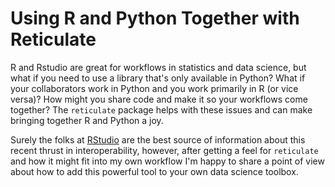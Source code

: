 # Using R and Python Together with Reticulate

R and Rstudio are great for workflows in statistics and data science, but what if you need to use a library that's only available in Python? What if your collaborators work in Python and you work primarily in R (or vice versa)? How might you share code and make it so your workflows come together? The `reticulate` package helps with these issues and can make bringing together R and Python a joy. 

Surely the folks at [RStudio](https://rstudio.github.io/reticulate/index.html) are the best source of information about this recent thrust in interoperability, however, after getting a feel for `reticulate` and how it might fit into my own workflow I'm happy to share a point of view about how to add this powerful tool to your own data science toolbox. 
